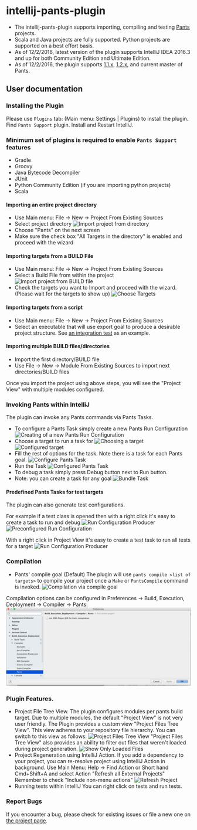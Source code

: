 # intellij-pants-plugin

* The intellij-pants-plugin supports importing, compiling and testing [Pants](http://pantsbuild.github.io/) projects.
* Scala and Java projects are fully supported. Python projects are supported on a best effort basis.
* As of 12/2/2016, latest version of the plugin supports IntelliJ IDEA 2016.3 and up for both Community Edition and Ultimate Edition.
* As of 12/2/2016, the plugin supports [1.1.x](https://pantsbuild.github.io/notes-1.1.x.html), [1.2.x](https://pantsbuild.github.io/notes-1.2.x.html), and current master of Pants.

## User documentation

### Installing the Plugin
Please use `Plugins` tab: (Main menu: Settings | Plugins) to install the plugin.
Find `Pants Support` plugin. Install and Restart IntelliJ.

### Minimum set of plugins is required to enable `Pants Support` features
  * Gradle
  * Groovy
  * Java Bytecode Decompiler
  * JUnit
  * Python Community Edition (if you are importing python projects)
  * Scala

#### Importing an entire project directory
  * Use Main menu: File -> New -> Project From Existing Sources
  * Select project directory
     ![Import project from directory](images/import_dir1.png)
  * Choose "Pants" on the next screen
  * Make sure the check box "All Targets in the directory" is enabled and proceed with the wizard

#### Importing targets from a BUILD File
  * Use Main menu: File -> New -> Project From Existing Sources
  * Select a Build File from within the project
     ![Import project from BUILD file](images/import_file1.png)
  * Check the targets you want to Import and proceed with the wizard. (Please wait for the targets to show up)
     ![Choose Targets](images/import_file2.png)

#### Importing targets from a script
  * Use Main menu: File -> New -> Project From Existing Sources
  * Select an executable that will use export goal to produce a desirable project structure.
    See [an integration test](testData/testprojects/intellij-integration/export1.sh) as an example.

#### Importing multiple BUILD files/directories
  * Import the first directory/BUILD file
  * Use File -> New -> Module From Existing Sources to import next directories/BUILD files

Once you import the project using above steps, you will see the "Project View" with multiple modules configured.

### Invoking Pants within IntelliJ
The plugin can invoke any Pants commands via Pants Tasks.
  * To configure a Pants Task simply create a new Pants Run Configuration
    ![Creating of a new Pants Run Configuration](images/tasks/add_pants_run_config.png)
  * Choose a target to run a task for
    ![Choosing a target](images/tasks/configure_target.png)
    ![Configured target](images/tasks/configured_target.png)
  * Fill the rest of options for the task. Note there is a task for each Pants goal.
    ![Configure Pants Task](images/tasks/configure_pants_task.png)
  * Run the Task
    ![Configured Pants Task](images/tasks/task_run.png)
  * To debug a task simply press Debug button next to Run button.
  * Note: you can create a task for any goal
    ![Bundle Task](images/tasks/bundle_task.png)

#### Predefined Pants Tasks for test targets
The plugin can also generate test configurations.

For example if a test class is opened then with a right click it's easy to create a task to run and debug
    ![Run Configuration Producer](images/tasks/create_task_from_context_single.png)
    ![Preconfigured Run Configuration](images/tasks/preconfigured_task_single_test.png)

With a right click in Project View it's easy to create a test task to run all tests for a target
    ![Run Configuration Producer](images/tasks/create_task_from_context_all.png)

### Compilation
* Pants' compile goal (Default)
  The plugin will use `pants compile <list of targets>` to compile your project once a `Make` or `PantsCompile` command is invoked.
  ![Compilation via compile goal ](images/compilation_via_compile_goal.png)

Compilation options can be configured in Preferences -> Build, Execution, Deployment -> Compiler -> Pants:
![Compilation Options](images/compilation_options.png)

### Plugin Features.
* Project File Tree View.
  The plugin configures modules per pants build target. Due to multiple modules, the default "Project View" is not very user friendly.
  The Plugin provides a custom view "Project Files Tree View". This view adheres to your repository file hierarchy.
  You can switch to this view as follows:
  ![Project Files Tree View](images/project_files_tree_view.png)
  "Project Files Tree View" also provides an ability to filter out files that weren't loaded during project generation.
  ![Show Only Loaded Files](images/show_only_loaded_files.jpg)
* Project Regeneration using IntelliJ Action.
  If you add a dependency to your project, you can re-resolve project using IntelliJ Action in background.
  Use Main Menu: Help -> Find Action or Short hand Cmd+Shift+A and select Action "Refresh all External Projects"
  Remember to check "Include non-menu actions"
  ![Refresh Project](images/refresh_action.png)
* Running tests within IntelliJ
  You can right click on tests and run tests.

### Report Bugs
If you encounter a bug, please check for existing issues or file a new one on [the project page](https://github.com/pantsbuild/intellij-pants-plugin/issues).
